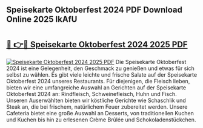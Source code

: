 ## Speisekarte Oktoberfest 2024 PDF Download Online 2025 lkAfU

# <h2><a href="http://gc6zm6v.nevu.top/?p=Speisekarte+Oktoberfest+2024">🔗 👉🔴 Speisekarte Oktoberfest 2024 2025 PDF</a></h2>

[![Speisekarte Oktoberfest 2024 2025 PDF](https://i.imgur.com/dBaPXMq.png)](http://gc6zm6v.nevu.top/?p=Speisekarte+Oktoberfest+2024)
Die Speisekarte Oktoberfest 2024 ist eine Gelegenheit, den Geschmack zu genießen und etwas für sich selbst zu wählen. Es gibt viele leichte und frische Salate auf der Speisekarte Oktoberfest 2024 unseres Restaurants. Für diejenigen, die Fleisch lieben, bieten wir eine umfangreiche Auswahl an Gerichten auf der Speisekarte Oktoberfest 2024 an: Rindfleisch, Schweinefleisch, Huhn und Fisch. Unseren Auserwählten bieten wir köstliche Gerichte wie Schaschlik und Steak an, die bei frischem, natürlichem Feuer zubereitet werden. Unsere Cafeteria bietet eine große Auswahl an Desserts, von traditionellen Kuchen und Kuchen bis hin zu erlesenen Crème Brûlée und Schokoladenstückchen.
